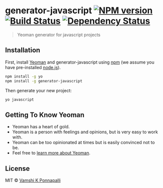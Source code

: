 # generator-javascript [![NPM version][npm-image]][npm-url] [![Build Status][travis-image]][travis-url] [![Dependency Status][daviddm-image]][daviddm-url]
> Yeoman generator for javascript projects

## Installation

First, install [Yeoman](http://yeoman.io) and generator-javascript using [npm](https://www.npmjs.com/) (we assume you have pre-installed [node.js](https://nodejs.org/)).

```bash
npm install -g yo
npm install -g generator-javascript
```

Then generate your new project:

```bash
yo javascript
```

## Getting To Know Yeoman

 * Yeoman has a heart of gold.
 * Yeoman is a person with feelings and opinions, but is very easy to work with.
 * Yeoman can be too opinionated at times but is easily convinced not to be.
 * Feel free to [learn more about Yeoman](http://yeoman.io/).

## License

MIT © [Vamshi K Ponnapalli]()


[npm-image]: https://badge.fury.io/js/generator-javascript.svg
[npm-url]: https://npmjs.org/package/generator-javascript
[travis-image]: https://travis-ci.org/vamship/generator-javascript.svg?branch=master
[travis-url]: https://travis-ci.org/vamship/generator-javascript
[daviddm-image]: https://david-dm.org/vamship/generator-javascript.svg?theme=shields.io
[daviddm-url]: https://david-dm.org/vamship/generator-javascript
